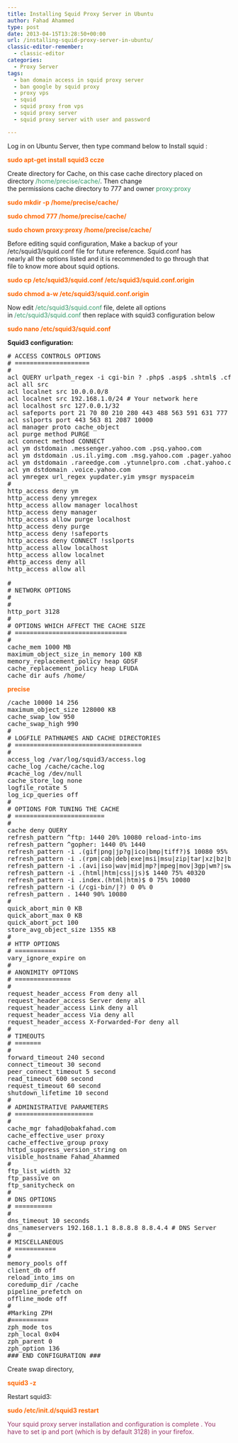```yaml
---
title: Installing Squid Proxy Server in Ubuntu
author: Fahad Ahammed
type: post
date: 2013-04-15T13:28:50+00:00
url: /installing-squid-proxy-server-in-ubuntu/
classic-editor-remember:
  - classic-editor
categories:
  - Proxy Server
tags:
  - ban domain access in squid proxy server
  - ban google by squid proxy
  - proxy vps
  - squid
  - squid proxy from vps
  - squid proxy server
  - squid proxy server with user and password

---
```

Log in on Ubuntu Server, then type command below to Install squid :<!--more-->

<span style="color: #ff6600;"><strong>sudo apt-get install squid3 ccze</strong></span>

Create directory for Cache, on this case cache directory placed on  
directory <span style="color: #339966;">/home/precise/cache/</span>. Then change  
the permissions cache directory to 777 and owner <span style="color: #339966;">proxy:proxy</span>

**<span style="color: #ff6600;">sudo mkdir -p /home/precise/cache/</span>**

**<span style="color: #ff6600;">sudo chmod 777 /home/precise/cache/</span>**

**<span style="color: #ff6600;">sudo chown proxy:proxy /home/precise/cache/</span>**

Before editing squid configuration, Make a backup of your  
/etc/squid3/squid.conf file for future reference. Squid.conf has  
nearly all the options listed and it is recommended to go through that  
file to know more about squid options.

<span style="color: #ff6600;"><strong>sudo cp /etc/squid3/squid.conf /etc/squid3/squid.conf.origin</strong></span>

**<span style="color: #ff6600;">sudo chmod a-w /etc/squid3/squid.conf.origin</span>**

Now edit <span style="color: #339966;">/etc/squid3/squid.conf</span> file, delete all options  
in <span style="color: #339966;">/etc/squid3/squid.conf</span> then replace with squid3 configuration below

**<span style="color: #ff6600;">sudo nano /etc/squid3/squid.conf</span>**

**Squid3 configuration:**

<pre># ACCESS CONTROLS OPTIONS
# ====================
#
acl QUERY urlpath_regex -i cgi-bin ? .php$ .asp$ .shtml$ .cfm$ .cfml$ .phtml$ .php3$ localhost
acl all src
acl localnet src 10.0.0.0/8
acl localnet src 192.168.1.0/24 # Your network here
acl localhost src 127.0.0.1/32
acl safeports port 21 70 80 210 280 443 488 563 591 631 777 901 81 3128 1025-65535
acl sslports port 443 563 81 2087 10000
acl manager proto cache_object
acl purge method PURGE
acl connect method CONNECT
acl ym dstdomain .messenger.yahoo.com .psq.yahoo.com
acl ym dstdomain .us.il.yimg.com .msg.yahoo.com .pager.yahoo.com
acl ym dstdomain .rareedge.com .ytunnelpro.com .chat.yahoo.com
acl ym dstdomain .voice.yahoo.com
acl ymregex url_regex yupdater.yim ymsgr myspaceim
#
http_access deny ym
http_access deny ymregex
http_access allow manager localhost
http_access deny manager
http_access allow purge localhost
http_access deny purge
http_access deny !safeports
http_access deny CONNECT !sslports
http_access allow localhost
http_access allow localnet
#http_access deny all
http_access allow all

#
# NETWORK OPTIONS
# 
#
http_port 3128
#
# OPTIONS WHICH AFFECT THE CACHE SIZE
# ==============================
#
cache_mem 1000 MB
maximum_object_size_in_memory 100 KB
memory_replacement_policy heap GDSF
cache_replacement_policy heap LFUDA
cache_dir aufs /home/</pre>

**<span style="color: #ff6600;">precise</span>**

<pre>/cache 10000 14 256
maximum_object_size 128000 KB
cache_swap_low 950
cache_swap_high 990
#
# LOGFILE PATHNAMES AND CACHE DIRECTORIES
# ==================================
#
access_log /var/log/squid3/access.log
cache_log /cache/cache.log
#cache_log /dev/null
cache_store_log none
logfile_rotate 5
log_icp_queries off
#
# OPTIONS FOR TUNING THE CACHE
# ========================
#
cache deny QUERY
refresh_pattern ^ftp: 1440 20% 10080 reload-into-ims
refresh_pattern ^gopher: 1440 0% 1440
refresh_pattern -i .(gif|png|jp?g|ico|bmp|tiff?)$ 10080 95% 43200 override-expire override-lastmod reload-into-ims ignore-no-cache ignore-private
refresh_pattern -i .(rpm|cab|deb|exe|msi|msu|zip|tar|xz|bz|bz2|lzma|gz|tgz|rar|bin|7z|doc?|xls?|ppt?|pdf|nth|psd|sis)$ 10080 90% 43200 override-expire override-lastmod reload-into-ims ignore-no-cache ignore-private
refresh_pattern -i .(avi|iso|wav|mid|mp?|mpeg|mov|3gp|wm?|swf|flv|x-flv|axd)$ 43200 95% 432000 override-expire override-lastmod reload-into-ims ignore-no-cache ignore-private
refresh_pattern -i .(html|htm|css|js)$ 1440 75% 40320
refresh_pattern -i .index.(html|htm)$ 0 75% 10080
refresh_pattern -i (/cgi-bin/|?) 0 0% 0
refresh_pattern . 1440 90% 10080
#
quick_abort_min 0 KB
quick_abort_max 0 KB
quick_abort_pct 100
store_avg_object_size 1355 KB
#
# HTTP OPTIONS
# ===========
vary_ignore_expire on
#
# ANONIMITY OPTIONS
# ===============
#
request_header_access From deny all
request_header_access Server deny all
request_header_access Link deny all
request_header_access Via deny all
request_header_access X-Forwarded-For deny all
#
# TIMEOUTS
# =======
#
forward_timeout 240 second
connect_timeout 30 second
peer_connect_timeout 5 second
read_timeout 600 second
request_timeout 60 second
shutdown_lifetime 10 second
#
# ADMINISTRATIVE PARAMETERS
# =====================
#
cache_mgr fahad@obakfahad.com
cache_effective_user proxy
cache_effective_group proxy
httpd_suppress_version_string on
visible_hostname Fahad_Ahammed
#
ftp_list_width 32
ftp_passive on
ftp_sanitycheck on
#
# DNS OPTIONS
# ==========
#
dns_timeout 10 seconds
dns_nameservers 192.168.1.1 8.8.8.8 8.8.4.4 # DNS Server
#
# MISCELLANEOUS
# ===========
#
memory_pools off
client_db off
reload_into_ims on
coredump_dir /cache
pipeline_prefetch on
offline_mode off
#
#Marking ZPH
#==========
zph_mode tos
zph_local 0x04
zph_parent 0
zph_option 136
### END CONFIGURATION ###</pre>

Create swap directory,

<span style="color: #ff6600;"><strong>squid3 -z</strong></span>

Restart squid3:

**<span style="color: #ff6600;">sudo /etc/init.d/squid3 restart</span>**

<span style="color: #993366;">Your squid proxy server installation and configuration is complete . You have to set ip and port (which is by default 3128) in your firefox.</span>